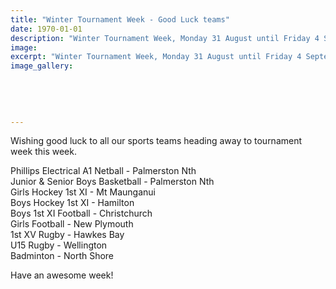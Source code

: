 ```yaml
---
title: "Winter Tournament Week - Good Luck teams"
date: 1970-01-01
description: "Winter Tournament Week, Monday 31 August until Friday 4 September. Good Luck WHS teams!"
image: 
excerpt: "Winter Tournament Week, Monday 31 August until Friday 4 September. Good Luck WHS teams!"
image_gallery:
    
    
    
    
    
---
```


<p><span>Wishing good luck to all our sports teams heading away to tournament week this week.</span></p>
<p><span>Phillips Electrical A1 Netball - Palmerston Nth</span><br /><span>Junior &amp; Senior Boys Basketball - Palmerston Nth</span><br /><span>Girls Hockey 1st XI - Mt Maunganui</span><br /><span>Boys Hockey 1st XI - Hamilton</span><span class="text_exposed_show"><br />Boys 1st XI Football - Christchurch<br />Girls Football - New Plymouth&nbsp;<br />1st XV Rugby - Hawkes Bay<br />U15 Rugby - Wellington<br />Badminton - North Shore</span></p>
<p><span class="text_exposed_show">Have an awesome week!</span></p>

